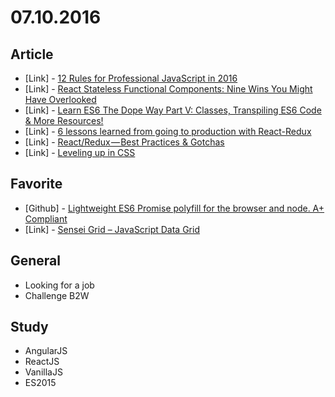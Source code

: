 # 07.10.2016

## Article 

- \[Link\] - [12 Rules for Professional JavaScript in 2016](https://medium.com/@housecor/12-rules-for-professional-javascript-in-2015-f158e7d3f0fc)
- \[Link\] - [React Stateless Functional Components: Nine Wins You Might Have Overlooked](https://medium.com/@housecor/react-stateless-functional-components-nine-wins-you-might-have-overlooked-997b0d933dbc#.ejhpv5fgj)
- \[Link\] - [Learn ES6 The Dope Way Part V: Classes, Transpiling ES6 Code & More Resources!](https://medium.freecodecamp.com/learn-es6-the-dope-way-part-v-classes-browser-compatibility-transpiling-es6-code-47f62267661#.cdskdr6jm)
- \[Link\] - [6 lessons learned from going to production with React-Redux](https://medium.com/@royisch/6-lessons-learned-from-going-to-production-with-react-redux-19257f6724f6#.bs3c3988b)
- \[Link\] - [React/Redux — Best Practices & Gotchas](https://medium.com/@nparsons08/react-redux-best-practices-gotchas-56cf61c1c415#.qi7heif9x)
- \[Link\] - [Leveling up in CSS](https://medium.freecodecamp.com/leveling-up-css-44b5045a2667#.32e8tsett)


## Favorite

- \[Github\] - [Lightweight ES6 Promise polyfill for the browser and node. A+ Compliant](https://github.com/taylorhakes/promise-polyfill)
- \[Link\] - [Sensei Grid – JavaScript Data Grid](https://datazenit.com/static/sensei-grid/examples/)


## General 

- Looking for a job
- Challenge B2W


## Study

- AngularJS
- ReactJS
- VanillaJS 
- ES2015
